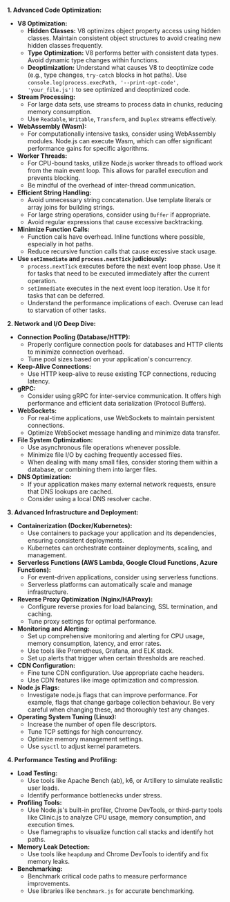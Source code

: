 
**1. Advanced Code Optimization:**

* **V8 Optimization:**
    * **Hidden Classes:** V8 optimizes object property access using hidden classes. Maintain consistent object structures to avoid creating new hidden classes frequently.
    * **Type Optimization:** V8 performs better with consistent data types. Avoid dynamic type changes within functions.
    * **Deoptimization:** Understand what causes V8 to deoptimize code (e.g., type changes, `try-catch` blocks in hot paths). Use `console.log(process.execPath, '--print-opt-code', 'your_file.js')` to see optimized and deoptimized code.
* **Stream Processing:**
    * For large data sets, use streams to process data in chunks, reducing memory consumption.
    * Use `Readable`, `Writable`, `Transform`, and `Duplex` streams effectively.
* **WebAssembly (Wasm):**
    * For computationally intensive tasks, consider using WebAssembly modules. Node.js can execute Wasm, which can offer significant performance gains for specific algorithms.
* **Worker Threads:**
    * For CPU-bound tasks, utilize Node.js worker threads to offload work from the main event loop. This allows for parallel execution and prevents blocking.
    * Be mindful of the overhead of inter-thread communication.
* **Efficient String Handling:**
    * Avoid unnecessary string concatenation. Use template literals or array joins for building strings.
    * For large string operations, consider using `Buffer` if appropriate.
    * Avoid regular expressions that cause excessive backtracking.
* **Minimize Function Calls:**
    * Function calls have overhead. Inline functions where possible, especially in hot paths.
    * Reduce recursive function calls that cause excessive stack usage.
* **Use `setImmediate` and `process.nextTick` judiciously:**
    * `process.nextTick` executes before the next event loop phase. Use it for tasks that need to be executed immediately after the current operation.
    * `setImmediate` executes in the next event loop iteration. Use it for tasks that can be deferred.
    * Understand the performance implications of each. Overuse can lead to starvation of other tasks.

**2. Network and I/O Deep Dive:**

* **Connection Pooling (Database/HTTP):**
    * Properly configure connection pools for databases and HTTP clients to minimize connection overhead.
    * Tune pool sizes based on your application's concurrency.
* **Keep-Alive Connections:**
    * Use HTTP keep-alive to reuse existing TCP connections, reducing latency.
* **gRPC:**
    * Consider using gRPC for inter-service communication. It offers high performance and efficient data serialization (Protocol Buffers).
* **WebSockets:**
    * For real-time applications, use WebSockets to maintain persistent connections.
    * Optimize WebSocket message handling and minimize data transfer.
* **File System Optimization:**
    * Use asynchronous file operations whenever possible.
    * Minimize file I/O by caching frequently accessed files.
    * When dealing with many small files, consider storing them within a database, or combining them into larger files.
* **DNS Optimization:**
    * If your application makes many external network requests, ensure that DNS lookups are cached.
    * Consider using a local DNS resolver cache.

**3. Advanced Infrastructure and Deployment:**

* **Containerization (Docker/Kubernetes):**
    * Use containers to package your application and its dependencies, ensuring consistent deployments.
    * Kubernetes can orchestrate container deployments, scaling, and management.
* **Serverless Functions (AWS Lambda, Google Cloud Functions, Azure Functions):**
    * For event-driven applications, consider using serverless functions.
    * Serverless platforms can automatically scale and manage infrastructure.
* **Reverse Proxy Optimization (Nginx/HAProxy):**
    * Configure reverse proxies for load balancing, SSL termination, and caching.
    * Tune proxy settings for optimal performance.
* **Monitoring and Alerting:**
    * Set up comprehensive monitoring and alerting for CPU usage, memory consumption, latency, and error rates.
    * Use tools like Prometheus, Grafana, and ELK stack.
    * Set up alerts that trigger when certain thresholds are reached.
* **CDN Configuration:**
    * Fine tune CDN configuration. Use appropriate cache headers.
    * Use CDN features like image optimization and compression.
* **Node.js Flags:**
    * Investigate node.js flags that can improve performance. For example, flags that change garbage collection behaviour. Be very careful when changing these, and thoroughly test any changes.
* **Operating System Tuning (Linux):**
    * Increase the number of open file descriptors.
    * Tune TCP settings for high concurrency.
    * Optimize memory management settings.
    * Use `sysctl` to adjust kernel parameters.

**4. Performance Testing and Profiling:**

* **Load Testing:**
    * Use tools like Apache Bench (ab), k6, or Artillery to simulate realistic user loads.
    * Identify performance bottlenecks under stress.
* **Profiling Tools:**
    * Use Node.js's built-in profiler, Chrome DevTools, or third-party tools like Clinic.js to analyze CPU usage, memory consumption, and execution times.
    * Use flamegraphs to visualize function call stacks and identify hot paths.
* **Memory Leak Detection:**
    * Use tools like `heapdump` and Chrome DevTools to identify and fix memory leaks.
* **Benchmarking:**
    * Benchmark critical code paths to measure performance improvements.
    * Use libraries like `benchmark.js` for accurate benchmarking.

